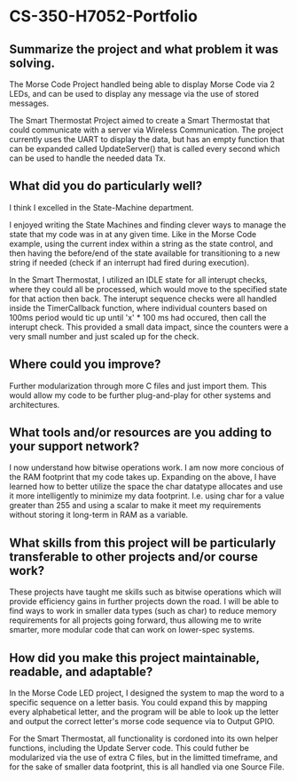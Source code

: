# CS-350-H7052-Portfolio

## Summarize the project and what problem it was solving.
The Morse Code Project handled being able to display Morse Code via 2 LEDs, and can be used to display any message via the use of stored messages.

The Smart Thermostat Project aimed to create a Smart Thermostat that could communicate with a server via Wireless Communication. The project currently uses the UART to display the data,
but has an empty function that can be expanded called UpdateServer() that is called every second which can be used to handle the needed data Tx.

## What did you do particularly well?
I think I excelled in the State-Machine department.

I enjoyed writing the State Machines and finding clever ways to manage the state that my code was in at any given time.
Like in the Morse Code example, using the current index within a string as the state control, and then having the before/end of the state available for transitioning to a new string if needed (check if an interrupt had fired during execution).

In the Smart Thermostat, I utilized an IDLE state for all interupt checks, where they could all be processed, which would move to the specified state for that action then back.
The interupt sequence checks were all handled inside the TimerCallback function, where individual counters based on 100ms period would tic up until 'x' * 100 ms had occured, then call the interupt check.
This provided a small data impact, since the counters were a very small number and just scaled up for the check.

## Where could you improve?
Further modularization through more C files and just import them.
This would allow my code to be further plug-and-play for other systems and architectures.

## What tools and/or resources are you adding to your support network?
I now understand how bitwise operations work.
I am now more concious of the RAM footprint that my code takes up.
Expanding on the above, I have learned how to better utilize the space the char datatype allocates and use it more intelligently to
minimize my data footprint. I.e. using char for a value greater than 255 and using a scalar to make it meet my requirements without
storing it long-term in RAM as a variable.

## What skills from this project will be particularly transferable to other projects and/or course work?
These projects have taught me skills such as bitwise operations which will provide efficiency gains in further projects down the road.
I will be able to find ways to work in smaller data types (such as char) to reduce memory requirements for all projects going forward, thus
allowing me to write smarter, more modular code that can work on lower-spec systems.

## How did you make this project maintainable, readable, and adaptable?
In the Morse Code LED project, I designed the system to map the word to a specific sequence on a letter basis.
You could expand this by mapping every alphabetical letter, and the program will be able to look up the letter and output the correct letter's morse code sequence via to Output GPIO.

For the Smart Thermostat, all functionality is cordoned into its own helper functions, including the Update Server code.
This could futher be modularized via the use of extra C files, but in the limitted timeframe, and for the sake of smaller data footprint, this is all handled via one Source File.
